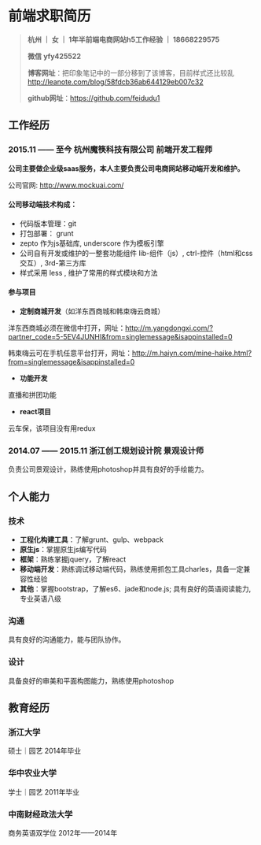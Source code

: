 # 前端求职简历

> **杭州 ｜  女  ｜ 1年半前端电商网站h5工作经验  ｜ 18668229575**
>
> **微信**  **yfy425522**
>
> **博客网址**：把印象笔记中的一部分移到了该博客，目前样式还比较乱 http://leanote.com/blog/58fdcb36ab644129eb007c32
>
> **github网址**：https://github.com/feidudu1

## 工作经历

### 2015.11  ——  至今    杭州魔筷科技有限公司   前端开发工程师
 **公司主要做企业级saas服务，本人主要负责公司电商网站移动端开发和维护。**

公司官网: http://www.mockuai.com/

#### 公司移动端技术构成：
- 代码版本管理：git
- 打包部署： grunt
- zepto 作为js基础库, underscore 作为模板引擎
- 公司自有开发或维护的一整套功能组件 lib-组件（js）, ctrl-控件（html和css交互）, 3rd-第三方库
- 样式采用 less , 维护了常用的样式模块和方法

#### 参与项目
- **定制商城开发**（如洋东西商城和韩束嗨云商城）

洋东西商城必须在微信中打开，网址：http://m.yangdongxi.com/?partner_code=5-5EV4JUNHI&from=singlemessage&isappinstalled=0

韩束嗨云可在手机任意平台打开，网址：http://m.haiyn.com/mine-haike.html?from=singlemessage&isappinstalled=0

- **功能开发**

直播和拼团功能
- **react项目**

云车保，该项目没有用redux

### 2014.07  ——  2015.11    浙江创工规划设计院    景观设计师
  负责公司景观设计，熟练使用photoshop并具有良好的手绘能力。


## 个人能力

### 技术

- **工程化构建工具**：了解grunt、gulp、webpack
- **原生js**：掌握原生js编写代码
- **框架**：熟练掌握jquery，了解react
- **移动端开发**：熟练调试移动端代码，熟练使用抓包工具charles，具备一定兼容性经验
- **其他**：掌握bootstrap，了解es6、jade和node.js; 具有良好的英语阅读能力,专业英语八级

### 沟通
具有良好的沟通能力，能与团队协作。
### 设计
具备良好的审美和平面构图能力，熟练使用photoshop

## 教育经历
### 浙江大学  
硕士｜园艺  2014年毕业

### 华中农业大学  
学士｜园艺  2011年毕业

### 中南财经政法大学  
商务英语双学位  2012年——2014年
